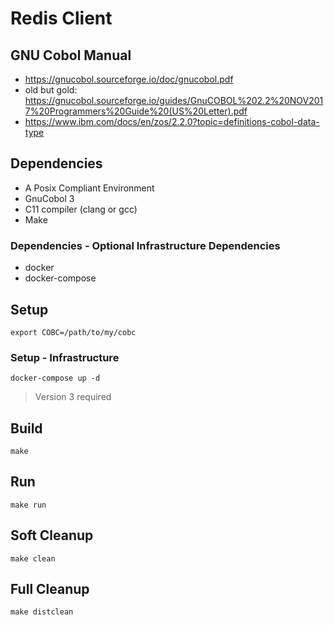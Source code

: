 # Redis Client

## GNU Cobol Manual

- https://gnucobol.sourceforge.io/doc/gnucobol.pdf
- old but gold: https://gnucobol.sourceforge.io/guides/GnuCOBOL%202.2%20NOV2017%20Programmers%20Guide%20(US%20Letter).pdf
- https://www.ibm.com/docs/en/zos/2.2.0?topic=definitions-cobol-data-type

## Dependencies

- A Posix Compliant Environment
- GnuCobol 3
- C11 compiler (clang or gcc)
- Make

### Dependencies - Optional Infrastructure Dependencies

- docker
- docker-compose

## Setup

```
export COBC=/path/to/my/cobc
```

### Setup - Infrastructure

```
docker-compose up -d
```

> Version 3 required

## Build

```
make
```

## Run

```
make run
```

## Soft Cleanup

```
make clean
```

## Full Cleanup

```
make distclean
```
